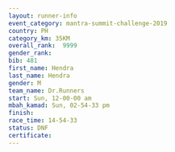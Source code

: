 ```yaml
---
layout: runner-info 
event_category: mantra-summit-challenge-2019 
country: PH
category_km: 35KM 
overall_rank:  9999
gender_rank: 
bib: 481
first_name: Hendra
last_name: Hendra
gender: M
team_name: Dr.Runners
start: Sun, 12-00-00 am
mbah_kamad: Sun, 02-54-33 pm
finish: 
race_time: 14-54-33
status: DNF
certificate: 
---
```

